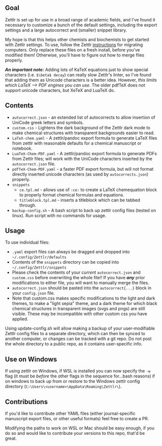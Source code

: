 ## Goal
Zettlr is set up for use in a broad range of academic fields, and I've found it necessary to customize a bunch of the default settings, including the export settings and a large autocorrect and (smaller) snippet library.

My hope is that this helps other chemists and biochemists to get started with Zettlr settings. To use, follow the Zettlr [instructions](https://docs.zettlr.com/en/reference/migrating/) for migrating computers. Only replace these files on a fresh install, before you've modified them! Otherwise, you'll have to figure out how to merge files properly.

***An important note:*** Adding lots of KaTeX equations just to show special characters (i.e. `$\beta$ decay`) can really slow Zettlr's linter, so I've found that adding them as Unicode characters is a better idea. However, *this limits which LaTeX --> PDF engines you can use*. The older pdfTeX does not support unicode characters, but XeTeX and LuaTeX do. 

## Contents
- `autocorrect.json` - an extended list of autocorrects to allow insertion of UniCode greek letters and symbols.
- `custom.css` - Lightens the dark background of the Zettlr dark mode to make chemical structures with transparent backgrounds easier to read.
- `LaTeX-chem.yaml` - A zettlr/pandoc export formula to generate LaTeX files from zettlr with reasonable defaults for a chemical manuscript or notebook. 
- `LuaTeX-Chem-PDF.yaml` - A zettlr/pandoc export formula to generate PDFs from Zettlr files; will work with the UniCode characters inserted by the `autocorrect.json` file.
- `pdfTeX-Chem-PDF.yaml` - a faster PDF export formula, but will not format directly inserted unicode characters (as used by `autocorrects.json`) properly.  
- `snippets`
  - `ce.tpl.md` - allows use of `:ce:` to create a LaTeX chemequation block to properly format chemical formulas and equations.
  - `titleblock.tpl.md` - inserts a titleblock which can be tabbed through. 
- `backup-config.sh` - A bash script to back up zettlr config files (tested on linux). Run script with no commands for usage.

## Usage
To use individual files:
- `.yaml` export files can always be dragged and dropped into `~/.config/Zettlr/defaults`
- Contents of the `snippets` directory can be copied into `~/.config/Zettlr/snippets`
- Please check the contents of your *current* `autocorrect.json` and `custom.css` before overwriting the whole file!! If you have ***any*** prior modifications to either file, you will want to manually merge the files.
- `autocorrect.json` should be pasted into the `autocorrect{...}` block in your `config.json` file.
- Note that custom.css makes specific modifications to the light and dark themes, to make a "light sepia" theme, and a dark theme for which black chemical structures in transparent images (svgs and pngs) are still visible. These may be incompatible with other custom css you have applied.

Using update-config.sh will allow making a backup of your user-modifiable Zettlr config files to a separate directory, which can then be synced to another computer, or changes can be tracked with a git repo. Do not post the whole directory to a public repo, as it contains user-specific info.

## Use on Windows

If using zettlr on Windows, if WSL is installed you can now specify the `-w` flag (it must be *before* the other flags in the sequence for...bash reasons) if on windows to back up from or restore to the Windows zettlr config directory (`C:\Users\<username>\AppData\Roaming\Zettlr\`). 

## Contributions
If you'd like to contribute other YAML files (either journal-specific manuscript export files, or other useful formats) feel free to create a PR.

Modifying the paths to work on WSL or Mac should be easy enough, if you do so and would like to contribute your versions to this repo, that'd be great.
